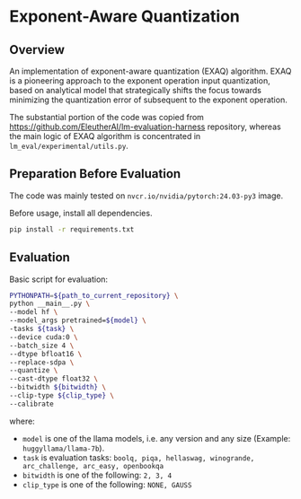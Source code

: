 # Exponent-Aware Quantization

## Overview

An implementation of exponent-aware quantization (EXAQ) algorithm.
EXAQ is a pioneering approach to the exponent operation input quantization, based on analytical model that strategically shifts the focus towards minimizing the quantization error of subsequent to the exponent operation.


The substantial portion of the code was copied from https://github.com/EleutherAI/lm-evaluation-harness repository, whereas the main logic of EXAQ algorithm is concentrated in `lm_eval/experimental/utils.py`.


## Preparation Before Evaluation
The code was mainly tested on `nvcr.io/nvidia/pytorch:24.03-py3` image.

Before usage, install all dependencies.
```bash
pip install -r requirements.txt
```


## Evaluation
Basic script for evaluation:

```bash
PYTHONPATH=${path_to_current_repository} \
python __main__.py \
--model hf \
--model_args pretrained=${model} \
-tasks ${task} \
--device cuda:0 \
--batch_size 4 \
--dtype bfloat16 \
--replace-sdpa \
--quantize \
--cast-dtype float32 \
--bitwidth ${bitwidth} \
--clip-type ${clip_type} \
--calibrate
```

where:
- `model` is one of the llama models, i.e. any version and any size (Example: `huggyllama/llama-7b`).
- `task` is evaluation tasks: `boolq, piqa, hellaswag, winogrande, arc_challenge, arc_easy, openbookqa`
- `bitwidth` is one of the following: `2, 3, 4`
- `clip_type` is one of the following: `NONE, GAUSS`



